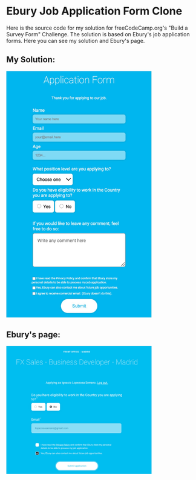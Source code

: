# Ebury Job Application Form Clone
Here is the source code for my solution for freeCodeCamp.org's "Build a Survey Form" Challenge. The solution is based on Ebury's job application forms. Here you can see my solution and Ebury's page.

## My Solution:
<img src="img/mine.jpg" alt="My solution" style="width: 40vw"/>

## Ebury's page:
<img src="img/ebury.jpg" alt="Ebury's job application form" style="width: 40vw"/>

